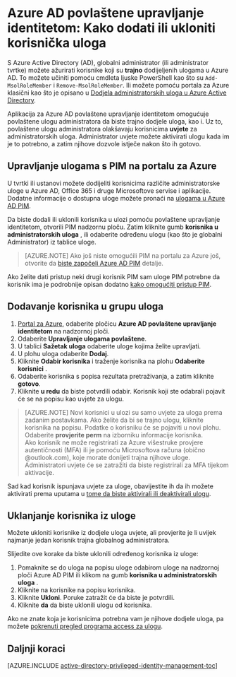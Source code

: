 <properties
   pageTitle="Kako dodati ili ukloniti korisnička uloga | Microsoft Azure"
   description="Saznajte kako dodati uloge povlaštene identitetima s aplikacijom Azure Active Directory povlaštene upravljanje identitetom."
   services="active-directory"
   documentationCenter=""
   authors="kgremban"
   manager="femila"
   editor=""/>

<tags
   ms.service="active-directory"
   ms.devlang="na"
   ms.topic="article"
   ms.tgt_pltfrm="na"
   ms.workload="identity"
   ms.date="10/24/2016"
   ms.author="kgremban"/>

# <a name="azure-ad-privileged-identity-management-how-to-add-or-remove-a-user-role"></a>Azure AD povlaštene upravljanje identitetom: Kako dodati ili ukloniti korisnička uloga

S Azure Active Directory (AD), globalni administrator (ili administrator tvrtke) možete ažurirati korisnike koji su **trajno** dodijeljenih ulogama u Azure AD. To možete učiniti pomoću cmdleta ljuske PowerShell kao što su `Add-MsolRoleMember` i `Remove-MsolRoleMember`. Ili možete pomoću portala za Azure klasični kao što je opisano u [Dodjela administratorskih uloga u Azure Active Directory](active-directory-assign-admin-roles.md).

Aplikacija za Azure AD povlaštene upravljanje identitetom omogućuje povlaštene ulogu administratora da biste trajno dodjele uloga, kao i. Uz to, povlaštene ulogu administratora olakšavaju korisnicima **uvjete** za administratorskih uloga. Administrator uvjete možete aktivirati ulogu kada im je to potrebno, a zatim njihove dozvole istječe nakon što ih gotovo.

## <a name="manage-roles-with-pim-in-the-azure-portal"></a>Upravljanje ulogama s PIM na portalu za Azure

U tvrtki ili ustanovi možete dodijeliti korisnicima različite administratorske uloge u Azure AD, Office 365 i druge Microsoftove servise i aplikacije.  Dodatne informacije o dostupna uloge možete pronaći na [ulogama u Azure AD PIM](active-directory-privileged-identity-management-roles.md).

Da biste dodali ili uklonili korisnika u ulozi pomoću povlaštene upravljanje identitetom, otvorili PIM nadzornu ploču. Zatim kliknite gumb **korisnika u administratorskih uloga** , ili odaberite određenu ulogu (kao što je globalni Administrator) iz tablice uloge.

> [AZURE.NOTE] Ako još niste omogućili PIM na portalu za Azure još, otvorite da [biste započeli Azure AD PIM](active-directory-privileged-identity-management-getting-started.md) detalje.

Ako želite dati pristup neki drugi korisnik PIM sam uloge PIM potrebne da korisnik ima je podrobnije opisan dodatno [kako omogućiti pristup PIM](active-directory-privileged-identity-management-how-to-give-access-to-pim.md).

## <a name="add-a-user-to-a-role"></a>Dodavanje korisnika u grupu uloga

1. [Portal za Azure](https://portal.azure.com/), odaberite pločicu **Azure AD povlaštene upravljanje identitetom** na nadzornoj ploči.
2. Odaberite **Upravljanje ulogama povlaštene**.
3. U tablici **Sažetak uloga** odaberite uloge kojima želite upravljati.
4. U plohu uloga odaberite **Dodaj**.
5. Kliknite **Odabir korisnika** i traženje korisnika na plohu **Odaberite korisnici** .  
6. Odaberite korisnika s popisa rezultata pretraživanja, a zatim kliknite **gotovo**.
4. Kliknite **u redu** da biste potvrdili odabir. Korisnik koji ste odabrali pojavit će se na popisu kao uvjete za ulogu.

> [AZURE.NOTE]
>Novi korisnici u ulozi su samo uvjete za uloga prema zadanim postavkama. Ako želite da bi se trajno ulogu, kliknite korisnika na popisu. Podatke o korisniku će se pojaviti u novi plohu. Odaberite **provjerite perm** na izborniku informacije korisnika.  
>Ako korisnik ne može registrirati za Azure višestruke provjere autentičnosti (MFA) ili je pomoću Microsoftova računa (obično @outlook.com), koje morate donijeti trajna njihove uloge. Administratori uvjete će se zatražiti da biste registrirali za MFA tijekom aktivacije.

Sad kad korisnik ispunjava uvjete za uloge, obavijestite ih da ih možete aktivirati prema uputama u [tome da biste aktivirali ili deaktivirali ulogu](active-directory-privileged-identity-management-how-to-activate-role.md).

## <a name="remove-a-user-from-a-role"></a>Uklanjanje korisnika iz uloge

Možete ukloniti korisnike iz dodjele uloga uvjete, ali provjerite je li uvijek najmanje jedan korisnik trajna globalnog administratora.

Slijedite ove korake da biste uklonili određenog korisnika iz uloge:

1. Pomaknite se do uloga na popisu uloge odabirom uloge na nadzornoj ploči Azure AD PIM ili klikom na gumb **korisnika u administratorskih uloga** .
2. Kliknite na korisnike na popisu korisnika.
3. Kliknite **Ukloni**. Poruke zatražit će da biste je potvrdili.
4. Kliknite **da** da biste uklonili ulogu od korisnika.

Ako ne znate koja je korisnicima potrebna vam je njihove dodjele uloga, pa možete [pokrenuti pregled programa access za ulogu](active-directory-privileged-identity-management-how-to-start-security-review.md).


<!--Every topic should have next steps and links to the next logical set of content to keep the customer engaged-->
## <a name="next-steps"></a>Daljnji koraci
[AZURE.INCLUDE [active-directory-privileged-identity-management-toc](../../includes/active-directory-privileged-identity-management-toc.md)]
